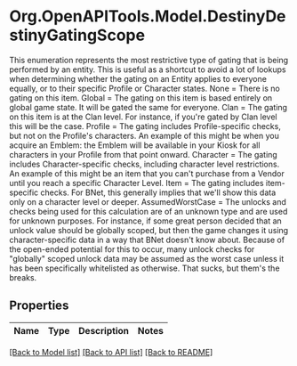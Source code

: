 # Org.OpenAPITools.Model.DestinyDestinyGatingScope
This enumeration represents the most restrictive type of gating that is being performed by an entity. This is useful as a shortcut to avoid a lot of lookups when determining whether the gating on an Entity applies to everyone equally, or to their specific Profile or Character states.  None = There is no gating on this item.  Global = The gating on this item is based entirely on global game state. It will be gated the same for everyone.  Clan = The gating on this item is at the Clan level. For instance, if you're gated by Clan level this will be the case.  Profile = The gating includes Profile-specific checks, but not on the Profile's characters. An example of this might be when you acquire an Emblem: the Emblem will be available in your Kiosk for all characters in your Profile from that point onward.  Character = The gating includes Character-specific checks, including character level restrictions. An example of this might be an item that you can't purchase from a Vendor until you reach a specific Character Level.  Item = The gating includes item-specific checks. For BNet, this generally implies that we'll show this data only on a character level or deeper.  AssumedWorstCase = The unlocks and checks being used for this calculation are of an unknown type and are used for unknown purposes. For instance, if some great person decided that an unlock value should be globally scoped, but then the game changes it using character-specific data in a way that BNet doesn't know about. Because of the open-ended potential for this to occur, many unlock checks for \"globally\" scoped unlock data may be assumed as the worst case unless it has been specifically whitelisted as otherwise. That sucks, but them's the breaks.

## Properties

Name | Type | Description | Notes
------------ | ------------- | ------------- | -------------

[[Back to Model list]](../README.md#documentation-for-models) [[Back to API list]](../README.md#documentation-for-api-endpoints) [[Back to README]](../README.md)


